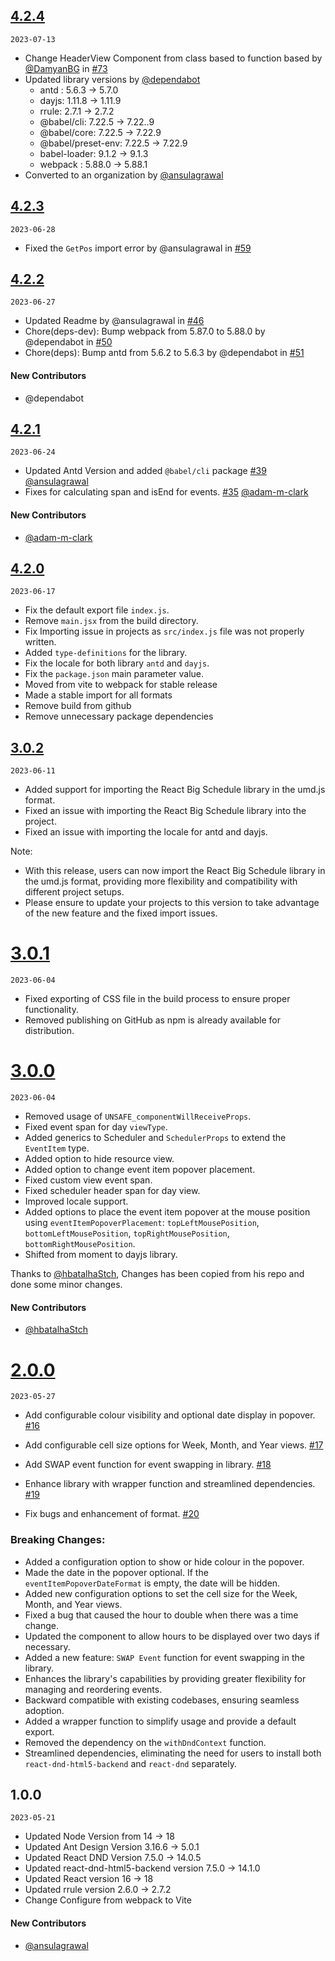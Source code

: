 ## [4.2.4](https://github.com/ansulagrawal/react-big-schedule/compare/4.2.3...4.2.4)

`2023-07-13`

- Change HeaderView Component from class based to function based by [@DamyanBG](https://github.com/DamyanBG) in [#73](https://github.com/react-scheduler/react-big-schedule/pull/73)
- Updated library versions by [@dependabot](https://github.com/dependabot)
  - antd : 5.6.3 -> 5.7.0
  - dayjs: 1.11.8 -> 1.11.9
  - rrule: 2.7.1 -> 2.7.2
  - @babel/cli: 7.22.5 -> 7.22..9
  - @babel/core: 7.22.5 -> 7.22.9
  - @babel/preset-env: 7.22.5 -> 7.22.9
  - babel-loader: 9.1.2 -> 9.1.3
  - webpack : 5.88.0 -> 5.88.1
- Converted to an organization by [@ansulagrawal](https://github.com/ansulagrawal)

## [4.2.3](https://github.com/ansulagrawal/react-big-schedule/compare/4.2.2...4.2.3)

`2023-06-28`

- Fixed the `GetPos` import error by @ansulagrawal in [#59](https://github.com/ansulagrawal/react-big-schedule/pull/59)

## [4.2.2](https://github.com/ansulagrawal/react-big-schedule/compare/4.2.1...4.2.2)

`2023-06-27`

- Updated Readme by @ansulagrawal in [#46](https://github.com/ansulagrawal/react-big-schedule/pull/46)
- Chore(deps-dev): Bump webpack from 5.87.0 to 5.88.0 by @dependabot in [#50](https://github.com/ansulagrawal/react-big-schedule/pull/50)
- Chore(deps): Bump antd from 5.6.2 to 5.6.3 by @dependabot in [#51](https://github.com/ansulagrawal/react-big-schedule/pull/51)

#### New Contributors

- @dependabot

## [4.2.1](https://github.com/ansulagrawal/react-big-schedule/compare/4.2.0...4.2.1)

`2023-06-24`

- Updated Antd Version and added `@babel/cli` package [#39](https://github.com/ansulagrawal/react-big-schedule/pull/39) [@ansulagrawal](https://github.com/ansulagrawal)
- Fixes for calculating span and isEnd for events. [#35](https://github.com/ansulagrawal/react-big-schedule/pull/35) [@adam-m-clark](https://github.com/adam-m-clark)

#### New Contributors

- [@adam-m-clark](https://github.com/adam-m-clark)

## [4.2.0](https://github.com/ansulagrawal/react-big-schedule/compare/3.0.2...4.0.0)

`2023-06-17`

- Fix the default export file `index.js`.
- Remove `main.jsx` from the build directory.
- Fix Importing issue in projects as `src/index.js` file was not properly written.
- Added `type-definitions` for the library.
- Fix the locale for both library `antd` and `dayjs`.
- Fix the `package.json` main parameter value.
- Moved from vite to webpack for stable release
- Made a stable import for all formats
- Remove build from github
- Remove unnecessary package dependencies

## [3.0.2](https://github.com/ansulagrawal/react-big-schedule/compare/3.0.1...3.0.2)

`2023-06-11`

- Added support for importing the React Big Schedule library in the umd.js format.
- Fixed an issue with importing the React Big Schedule library into the project.
- Fixed an issue with importing the locale for antd and dayjs.

Note:

- With this release, users can now import the React Big Schedule library in the umd.js format, providing more flexibility and compatibility with different project setups.
- Please ensure to update your projects to this version to take advantage of the new feature and the fixed import issues.

# [3.0.1](https://github.com/ansulagrawal/react-big-schedule/compare/3.0.0...3.0.1)

`2023-06-04`

- Fixed exporting of CSS file in the build process to ensure proper functionality.
- Removed publishing on GitHub as npm is already available for distribution.

# [3.0.0](https://github.com/ansulagrawal/react-big-schedule/compare/2.0.0...3.0.0)

`2023-06-04`

- Removed usage of `UNSAFE_componentWillReceiveProps`.
- Fixed event span for day `viewType`.
- Added generics to Scheduler and `SchedulerProps` to extend the `EventItem` type.
- Added option to hide resource view.
- Added option to change event item popover placement.
- Fixed custom view event span.
- Fixed scheduler header span for day view.
- Improved locale support.
- Added options to place the event item popover at the mouse position using `eventItemPopoverPlacement`: `topLeftMousePosition`, `bottomLeftMousePosition`, `topRightMousePosition`, `bottomRightMousePosition`.
- Shifted from moment to dayjs library.

Thanks to [@hbatalhaStch](https://github.com/hbatalhaStch), Changes has been copied from his repo and done some minor changes.

#### New Contributors

- [@hbatalhaStch](https://github.com/hbatalhaStch)

# [2.0.0](https://github.com/ansulagrawal/react-big-schedule/compare/1.0.0...2.0.0)

`2023-05-27`

- Add configurable colour visibility and optional date display in popover. [#16](https://github.com/ansulagrawal/react-big-schedule/pull/16)

- Add configurable cell size options for Week, Month, and Year views. [#17](https://github.com/ansulagrawal/react-big-schedule/pull/17)

- Add SWAP event function for event swapping in library. [#18](https://github.com/ansulagrawal/react-big-schedule/pull/18)

- Enhance library with wrapper function and streamlined dependencies. [#19](https://github.com/ansulagrawal/react-big-schedule/pull/19)
- Fix bugs and enhancement of format. [#20](https://github.com/ansulagrawal/react-big-schedule/pull/20)

### Breaking Changes:

- Added a configuration option to show or hide colour in the popover.
- Made the date in the popover optional. If the `eventItemPopoverDateFormat` is empty, the date will be hidden.
- Added new configuration options to set the cell size for the Week, Month, and Year views.
- Fixed a bug that caused the hour to double when there was a time change.
- Updated the component to allow hours to be displayed over two days if necessary.
- Added a new feature: `SWAP Event` function for event swapping in the library.
- Enhances the library's capabilities by providing greater flexibility for managing and reordering events.
- Backward compatible with existing codebases, ensuring seamless adoption.
- Added a wrapper function to simplify usage and provide a default export.
- Removed the dependency on the `withDndContext` function.
- Streamlined dependencies, eliminating the need for users to install both `react-dnd-html5-backend` and `react-dnd` separately.

## 1.0.0

`2023-05-21`

- Updated Node Version from 14 -> 18
- Updated Ant Design Version 3.16.6 -> 5.0.1
- Updated React DND Version 7.5.0 -> 14.0.5
- Updated react-dnd-html5-backend version 7.5.0 -> 14.1.0
- Updated React version 16 -> 18
- Updated rrule version 2.6.0 -> 2.7.2
- Change Configure from webpack to Vite

#### New Contributors

- [@ansulagrawal](https://github.com/ansulagrawal)
